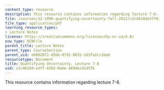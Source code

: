 ```yaml
---
content_type: resource
description: This resource contains information regarding lecture 7-8.
file: /courses/12-s990-quantifying-uncertainty-fall-2012/c2c4618de3ff020d0abe4694bc9145fb_MIT12_S990F12_lec7-8.pdf
file_type: application/pdf
learning_resource_types:
- Lecture Notes
license: https://creativecommons.org/licenses/by-nc-sa/4.0/
ocw_type: OCWFile
parent_title: Lecture Notes
parent_type: CourseSection
parent_uid: e0002871-d5bb-07d1-0832-1d3fa2cc1be8
resourcetype: Document
title: Quantifying Uncertainty, Lecture 7-8
uid: c2c4618d-e3ff-020d-0abe-4694bc9145fb
---
```

This resource contains information regarding lecture 7-8.